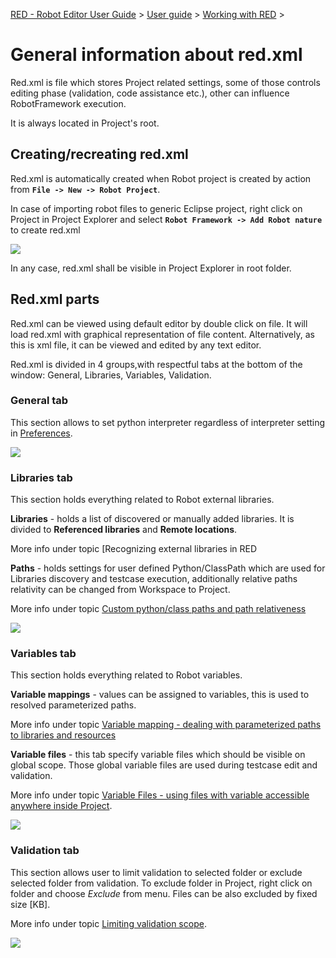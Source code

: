 [RED - Robot Editor User Guide](index.md) > [User
guide](user_guide/user_guide.md) > [Working with
RED](user_guide/working_with_RED.md) >

# General information about red.xml

Red.xml is file which stores Project related settings, some of those controls
editing phase (validation, code assistance etc.), other can influence
RobotFramework execution.

It is always located in Project's root.

## Creating/recreating red.xml

Red.xml is automatically created when Robot project is created by action from
**`File -> New -> Robot Project`**.

In case of importing robot files to generic Eclipse project, right click on
Project in Project Explorer and select **`Robot Framework -> Add Robot
nature`** to create red.xml

![](images/add_robot_nature.png)  
  

In any case, red.xml shall be visible in Project Explorer in root folder.

## Red.xml parts

Red.xml can be viewed using default editor by double click on file. It will
load red.xml with graphical representation of file content. Alternatively, as
this is xml file, it can be viewed and edited by any text editor.

Red.xml is divided in 4 groups,with respectful tabs at the bottom of the
window: General, Libraries, Variables, Validation.

### General tab

This section allows to set python interpreter regardless of interpreter
setting in [Preferences](../launching/launch_prefs.md).

![](images/red_xml_general_tab.png)  
  

### Libraries tab

This section holds everything related to Robot external libraries.

**Libraries** \- holds a list of discovered or manually added libraries. It is
divided to **Referenced libraries** and **Remote locations**.

More info under topic [Recognizing external libraries in RED

**Paths** \- holds settings for user defined Python/ClassPath which are used
for Libraries discovery and testcase execution, additionally relative paths
relativity can be changed from Workspace to Project.

More info under topic [Custom python/class paths and path
relativeness](custom_paths_relatve.md)

![](images/red_xml_libraries_tab.png)  
  

### Variables tab

This section holds everything related to Robot variables.

**Variable mappings** \- values can be assigned to variables, this is used to
resolved parameterized paths.

More info under topic [Variable mapping - dealing with parameterized paths to
libraries and resources](variable_mapping.md)

**Variable files** \- this tab specify variable files which should be visible
on global scope. Those global variable files are used during testcase edit and
validation.

More info under topic [Variable Files - using files with variable accessible
anywhere inside Project](variable_files.md).

![](images/red_xml_variables_tab.png)  
  

### Validation tab

This section allows user to limit validation to selected folder or exclude
selected folder from validation. To exclude folder in Project, right click on
folder and choose _Exclude_ from menu. Files can be also excluded by fixed
size [KB].

More info under topic [Limiting validation scope](../validation/scope.md).

![](images/red_xml_validation_tab.png)  
  

